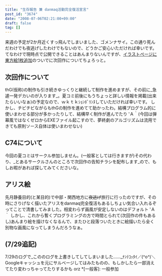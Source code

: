 ```yaml
---
title: "生存報告 兼 danmaq活動完全復活宣言"
post_id: "3674"
date: "2008-07-06T02:21:00+09:00"
draft: false
tag: []
---
```



来週の予定が2か月近くすっ飛んでしまいました、ゴメンナサイ。この通り死んだわけでも夜逃げしたわけでもないので、どうかご安心いただければ幸いです。 てなわけで現時点で公開できることはあんまりないんですが、[イラストページに東方絵1枚追加](/3675)のついでに次回作についてちょろっと。
## 次回作について
thG(仮称)の制作も引き続きゆっくりと継続して制作を進めますが、その前に_急遽一発デカいのが入ります_。夏コミ前後にもうちょっと詳しい情報を掲載(出来たらいいなぁ)の予定なので、ｗｋｔｋｼｮﾝﾎﾞﾘﾝﾇしていただければ幸いです。 しかし、チビチビながらもthGの制作を進めてて助かったわ。結構プログラム的に使いまわせる部分が多かったりして、結構早く制作が進んでたり 'Ａ｀(今回は弾幕風ではなくゼロからEXEファイル起こすので、夢終劇のアルゴリズムは流用できても原則ソース自体は使いまわせない)
## C74について
今回の夏コミはサークル参加しません。(一般客としては行きますが)その代わり、_とあるサークルさんのところで次回作の告知チラシを配布します_ので、もしお暇があれば探してみてくださいな。
## アリス絵
先月静養目的(と某目的)で中部・関西地方に~~夜逃げ~~旅行に行ったのですが、その時にさりげなく描いたアリスをdanmaq完全復活もあるしちょい気合い入れるぞってことで清書してみました。相変わらず画風が安定しないのはデフォルト 'Ａ｀ しかし、これから暫くプログラミングの方で時間とられて(次回作の件もあるし)あんまり絵を描けなくなるんで、またひと段落ついたときに絵描いたら全く別物な画風になってしまうんだろうなぁ。
## (7/29追記)
7/29のログで_こののログを上書きしてしてしまいました……_ﾅﾝﾃｺｯﾀｲ／(^o^)＼ Googleキャッシュを元にサルベージしてはみたものの、もしかしたら一部消えてたり変わっちゃってたりするかも orz
  *[一般客]: 一般参加
